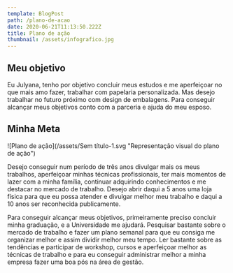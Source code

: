 ```yaml
---
template: BlogPost
path: /plano-de-acao
date: 2020-06-21T11:13:50.222Z
title: Plano de ação
thumbnail: /assets/infografico.jpg
---
```

## Meu objetivo

Eu Julyana, tenho por objetivo concluir meus estudos e me aperfeiçoar no que mais amo fazer, trabalhar com papelaria personalizada. Mas desejo trabalhar no futuro próximo com design de embalagens. Para conseguir alcançar meus objetivos conto com a parceria e ajuda do meu esposo.

## Minha Meta

![Plano de ação](/assets/Sem título-1.svg "Representação visual do plano de ação")

Desejo conseguir num período de três anos divulgar mais os meus trabalhos, aperfeiçoar minhas técnicas profissionais, ter mais momentos de lazer com a minha família, continuar adquirindo conhecimentos e me destacar no mercado de trabalho. Desejo abrir daqui a 5 anos uma loja física para que eu possa atender e divulgar melhor meu trabalho e daqui a 10 anos ser reconhecida publicamente. 

Para conseguir alcançar meus objetivos, primeiramente preciso concluir minha graduação, e a Universidade me ajudará. Pesquisar bastante sobre o mercado de trabalho e fazer um plano semanal para que eu consiga me organizar melhor e assim dividir melhor meu tempo. Ler bastante sobre as tendências e participar de workshop, cursos e aperfeiçoar melhor as técnicas de trabalho e para eu conseguir administrar melhor a minha empresa fazer uma boa pós na área de gestão.
